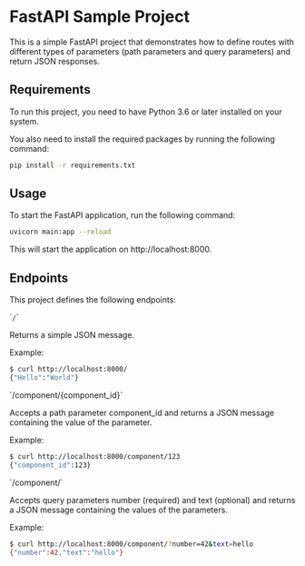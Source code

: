# FastAPI Sample Project

This is a simple FastAPI project that demonstrates how to define routes with different types of parameters (path parameters and query parameters) and return JSON responses.

## Requirements

To run this project, you need to have Python 3.6 or later installed on your system.

You also need to install the required packages by running the following command:

```bash
pip install -r requirements.txt
```

## Usage

To start the FastAPI application, run the following command:

```bash
uvicorn main:app --reload
```

This will start the application on http://localhost:8000.

## Endpoints

This project defines the following endpoints:

\``/`\`

Returns a simple JSON message.

Example:

```bash
$ curl http://localhost:8000/
{"Hello":"World"}
```

\`/component/{component_id}\`

Accepts a path parameter component_id and returns a JSON message containing the value of the parameter.

Example:

```bash
$ curl http://localhost:8000/component/123
{"component_id":123}
```

\`/component/\`

Accepts query parameters number (required) and text (optional) and returns a JSON message containing the values of the parameters.

Example:

```bash
$ curl http://localhost:8000/component/?number=42&text=hello
{"number":42,"text":"hello"}
```
